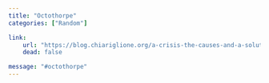 ```yaml
---
title: "Octothorpe"
categories: ["Random"]

link:
    url: "https://blog.chiariglione.org/a-crisis-the-causes-and-a-solution/"
    dead: false

message: "#octothorpe"
---
```

